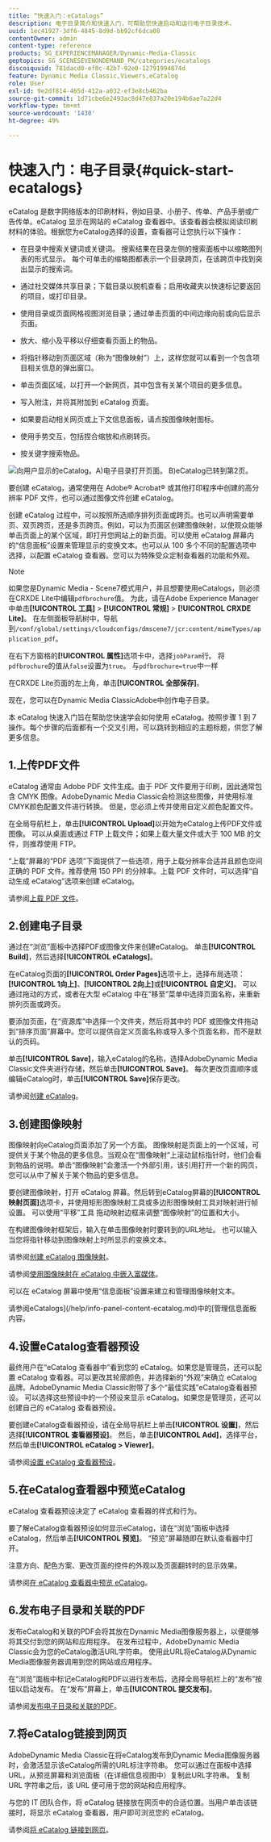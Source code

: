 ```yaml
---
title: “快速入门：eCatalogs”
description: 电子目录简介和快速入门，可帮助您快速启动和运行电子目录技术。
uuid: 1ec41927-3df6-4845-8d9d-bb92cf6dca08
contentOwner: admin
content-type: reference
products: SG_EXPERIENCEMANAGER/Dynamic-Media-Classic
geptopics: SG_SCENESEVENONDEMAND_PK/categories/ecatalogs
discoiquuid: 781dacd0-ef0c-42b7-92e0-12791994874d
feature: Dynamic Media Classic,Viewers,eCatalog
role: User
exl-id: 9e2df814-465d-412a-a032-ef3e8cb462ba
source-git-commit: 1d71cbe6e2493ac8d47e837a20e194b6ae7a22d4
workflow-type: tm+mt
source-wordcount: '1430'
ht-degree: 49%

---
```


# 快速入门：电子目录{#quick-start-ecatalogs}

eCatalog 是数字网络版本的印刷材料，例如目录、小册子、传单、产品手册或广告传单。eCatalog 显示在网站的 eCatalog 查看器中。该查看器会模拟阅读印刷材料的体验。根据您为eCatalog选择的设置，查看器可让您执行以下操作：

* 在目录中搜索关键词或关键词。 搜索结果在目录左侧的搜索面板中以缩略图列表的形式显示。 每个可单击的缩略图都表示一个目录跨页，在该跨页中找到突出显示的搜索词。

* 通过社交媒体共享目录；下载目录以脱机查看；启用收藏夹以快速标记要返回的项目，或打印目录。
* 使用目录或页面网格视图浏览目录；通过单击页面的中间边缘向前或向后显示页面。
* 放大、缩小及平移以仔细查看页面上的物品。
* 将指针移动到页面区域（称为“图像映射”）上，这样您就可以看到一个包含项目相关信息的弹出窗口。
* 单击页面区域，以打开一个新网页，其中包含有关某个项目的更多信息。
* 写入附注，并将其附加到 eCatalog 页面。
* 如果要启动相关网页或上下文信息面板，请点按图像映射图标。
* 使用手势交互，包括捏合缩放和点刷转页。
* 按关键字搜索物品。

![向用户显示的eCatalog。A)电子目录打开页面。 B)eCatalog已转到第2页。](/help/assets/ec_cat_viewer_popup.png)

要创建 eCatalog，通常使用在 Adobe® Acrobat® 或其他打印程序中创建的高分辨率 PDF 文件，也可以通过图像文件创建 eCatalog。

创建 eCatalog 过程中，可以按照所选顺序排列页面或跨页。也可以声明需要单页、双页跨页，还是多页跨页。例如，可以为页面区创建图像映射，以使观众能够单击页面上的某个区域，即打开您网站上的新页面。可以使用 eCatalog 屏幕内的“信息面板”设置来管理显示的变换文本。也可以从 100 多个不同的配置选项中选择，以配置 eCatalog 查看器。您可以为特殊受众定制查看器的功能和外观。

>[!NOTE]
>
>如果您是Dynamic Media - Scene7模式用户，并且想要使用eCatalogs，则必须在CRXDE Lite中编辑`pdfbrochure`值。 为此，请在Adobe Experience Manager中单击&#x200B;**[!UICONTROL 工具]** > **[!UICONTROL 常规]** > **[!UICONTROL CRXDE Lite]**。 在左侧面板导航树中，导航到`/conf/global/settings/cloudconfigs/dmscene7/jcr:content/mimeTypes/application_pdf`。
>
>在右下方窗格的&#x200B;**[!UICONTROL 属性]**&#x200B;选项卡中，选择`jobParam`行。 将`pdfbrochure`的值从`false`设置为`true`。 与`pdfbrochure=true`中一样
>
>在CRXDE Lite页面的左上角，单击&#x200B;**[!UICONTROL 全部保存]**。
>
>现在，您可以在Dynamic Media ClassicAdobe中创作电子目录。

本 eCatalog 快速入门旨在帮助您快速学会如何使用 eCatalog。按照步骤 1 到 7 操作。每个步骤的后面都有一个交叉引用，可以跳转到相应的主题标题，供您了解更多信息。

## 1.上传PDF文件

eCatalog 通常由 Adobe PDF 文件生成。由于 PDF 文件要用于印刷，因此通常包含 CMYK 图像。AdobeDynamic Media Classic会检测这些图像，并使用标准CMYK颜色配置文件进行转换。 但是，您必须上传并使用自定义颜色配置文件。

在全局导航栏上，单击&#x200B;**[!UICONTROL Upload]**&#x200B;以开始为eCatalog上传PDF文件或图像。 可以从桌面或通过 FTP 上载文件；如果上载大量文件或大于 100 MB 的文件，则推荐使用 FTP。

“上载”屏幕的“PDF 选项”下面提供了一些选项，用于上载分辨率合适并且颜色空间正确的 PDF 文件。推荐使用 150 PPI 的分辨率。上载 PDF 文件时，可以选择“自动生成 eCatalog”选项来创建 eCatalog。

请参阅[上载 PDF 文件](uploading-pdf-files.md#uploading_the_pdf_files)。

## 2.创建电子目录

通过在“浏览”面板中选择PDF或图像文件来创建eCatalog。 单击&#x200B;**[!UICONTROL Build]**，然后选择&#x200B;**[!UICONTROL eCatalogs]**。

在eCatalog页面的&#x200B;**[!UICONTROL Order Pages]**&#x200B;选项卡上，选择布局选项：**[!UICONTROL 1向上]**、**[!UICONTROL 2向上]**&#x200B;或&#x200B;**[!UICONTROL 自定义]**。 可以通过拖动的方式，或者在大型 eCatalog 中在“移至”菜单中选择页面名称，来重新排列页面或跨页。

要添加页面，在“资源库”中选择一个文件夹，然后将其中的 PDF 或图像文件拖动到“排序页面”屏幕中。您可以提供自定义页面名称或导入多个页面名称，而不是默认的页码。

单击&#x200B;**[!UICONTROL Save]**，输入eCatalog的名称，选择AdobeDynamic Media Classic文件夹进行存储，然后单击&#x200B;**[!UICONTROL Save]**。 每次更改页面顺序或编辑eCatalog时，单击&#x200B;**[!UICONTROL Save]**&#x200B;保存更改。

请参阅[创建 eCatalog](creating-ecatalog.md)。

## 3.创建图像映射

图像映射向eCatalog页面添加了另一个方面。 图像映射是页面上的一个区域，可提供关于某个物品的更多信息。当观众在“图像映射”上滚动鼠标指针时，他们会看到物品的说明。单击“图像映射”会激活一个外部引用，该引用打开一个新的网页，您可以从中了解关于某个物品的更多信息。

要创建图像映射，打开 eCatalog 屏幕。然后转到eCatalog屏幕的&#x200B;**[!UICONTROL 映射页面]**&#x200B;选项卡，并使用矩形图像映射工具或多边形图像映射工具对映射进行帧设置。 可以使用“平移”工具  拖动映射边框来调整“图像映射”的位置和大小。

在构建图像映射框架后，输入在单击图像映射时要转到的URL地址。 也可以输入当您将指针移动到图像映射上时所显示的变换文本。

请参阅[创建 eCatalog 图像映射](creating-ecatalog-image-maps.md#creating-ecatalog-image-maps)。

请参阅[使用图像映射在 eCatalog 中嵌入富媒体](creating-ecatalog-image-maps.md#embedding-rich-media-in-an-ecatalog)。

可以在 eCatalog 屏幕中使用“信息面板”设置来建立和管理图像映射文本。

请参阅eCatalogs](/help/info-panel-content-ecatalog.md)中的[管理信息面板内容。

## 4.设置eCatalog查看器预设

最终用户在“eCatalog 查看器中”看到您的 eCatalog。如果您是管理员，还可以配置 eCatalog 查看器。可以更改其轮廓颜色，并选择新的“外观”来确立 eCatalog 品牌。AdobeDynamic Media Classic附带了多个“最佳实践”eCatalog查看器预设。 可以选择这些预设中的一个预设来显示 eCatalog。如果您是管理员，还可以创建自己的 eCatalog 查看器预设。

要创建eCatalog查看器预设，请在全局导航栏上单击&#x200B;**[!UICONTROL 设置]**，然后选择&#x200B;**[!UICONTROL 查看器预设]**。 然后，单击&#x200B;**[!UICONTROL Add]**，选择平台，然后单击&#x200B;**[!UICONTROL eCatalog > Viewer]**。

请参阅[设置 eCatalog 查看器预设](setting-ecatalog-viewer-presets.md#setting-up-ecatalog-viewer-presets)。

## 5.在eCatalog查看器中预览eCatalog

eCatalog 查看器预设决定了 eCatalog 查看器的样式和行为。

要了解eCatalog查看器预设如何显示eCatalog，请在“浏览”面板中选择eCatalog，然后单击&#x200B;**[!UICONTROL 预览]**。 “预览”屏幕随即在默认查看器中打开。

注意方向、配色方案、更改页面的控件的外观以及页面翻转时的显示效果。

请参阅[在 eCatalog 查看器中预览 eCatalog](previewing-ecatalogs-ecatalog-viewer.md#previewing-ecatalogs-in-the-ecatalog-viewer)。

## 6.发布电子目录和关联的PDF

发布eCatalog和关联的PDF会将其放在Dynamic Media图像服务器上，以便能够将其交付到您的网站和应用程序。 在发布过程中，AdobeDynamic Media Classic会为您的eCatalog激活URL字符串。 使用此URL将eCatalog从Dynamic Media图像服务器调用到您的网站或应用程序。

在“浏览”面板中标记eCatalog和PDF以进行发布后，选择全局导航栏上的“发布”按钮以启动发布。 在“发布”屏幕上，单击&#x200B;**[!UICONTROL 提交发布]**。

请参阅[发布电子目录和关联的PDF](publishing-ecatalogs-associated-pdfs.md#publishing-ecatalogs-and-associated-pdfs)。

## 7.将eCatalog链接到网页

AdobeDynamic Media Classic在将eCatalog发布到Dynamic Media图像服务器时，会激活显示该eCatalog所需的URL标注字符串。 您可以通过在面板中选择URL，从预览屏幕和浏览面板（在详细信息视图中）复制此URL字符串。 复制 URL 字符串之后，该 URL 便可用于您的网站和应用程序。

与您的 IT 团队合作，将 eCatalog 链接放在网页中的合适位置。当用户单击该链接时，将显示 eCatalog 查看器，用户即可浏览您的 eCatalog。

请参阅[将 eCatalog 链接到网页](linking-ecatalog-web-page.md#linking-an-ecatalog-to-a-web-page)。
